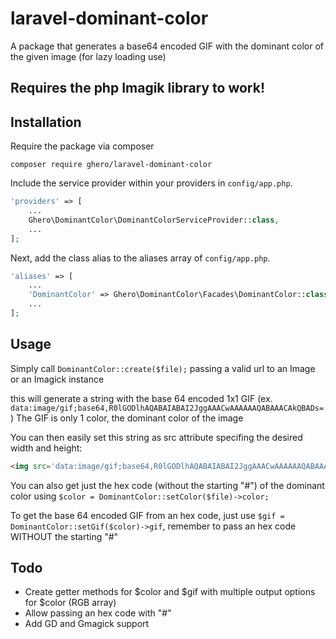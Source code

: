 # laravel-dominant-color

A package that generates a base64 encoded GIF with the dominant color of the given image (for lazy loading use)

## Requires the php Imagik library to work!

## Installation

Require the package via composer

```
composer require ghero/laravel-dominant-color
```
Include the service provider within your providers in `config/app.php`.
```php
'providers' => [
    ...
    Ghero\DominantColor\DominantColorServiceProvider::class,
    ...    
];
```

Next, add the class alias to the aliases array of `config/app.php`.
```php
'aliases' => [
    ...
    'DominantColor' => Ghero\DominantColor\Facades\DominantColor::class,
    ...    
];
```

## Usage

Simply call `DominantColor::create($file);` passing a valid url to an Image or an Imagick instance

this will generate a string with the base 64 encoded 1x1 GIF 
(ex. `data:image/gif;base64,R0lGODlhAQABAIABAI2JggAAACwAAAAAAQABAAACAkQBADs=`)
The GIF is only 1 color, the dominant color of the image

You can then easily set this string as src attribute specifing the desired width and height:

```html
<img src='data:image/gif;base64,R0lGODlhAQABAIABAI2JggAAACwAAAAAAQABAAACAkQBADs=' width='200' height='200'/>
```

You can also get just the hex code (without the starting "#") of the dominant color using `$color = DominantColor::setColor($file)->color;`

To get the base 64 encoded GIF from an hex code, just use `$gif = DominantColor::setGif($color)->gif`, remember to pass an hex code WITHOUT the starting "#"


## Todo

* Create getter methods for $color and $gif with multiple output options for $color (RGB array)
* Allow passing an hex code with "#"
* Add GD and Gmagick support


